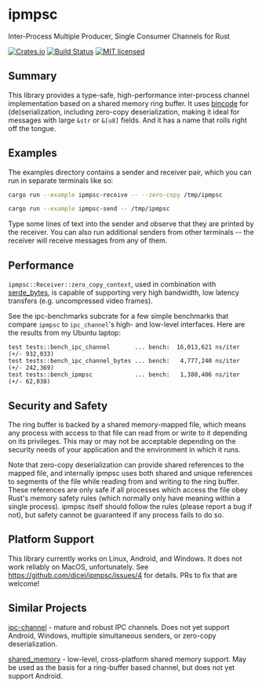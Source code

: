 # ipmpsc

Inter-Process Multiple Producer, Single Consumer Channels for Rust

[![Crates.io](https://img.shields.io/crates/v/ipmpsc)](https://crates.io/crates/ipmpsc)
[![Build Status](https://travis-ci.org/dicej/ipmpsc.svg?branch=master)](https://travis-ci.org/dicej/ipmpsc)
[![MIT licensed](https://img.shields.io/badge/license-MIT-blue.svg)](./LICENSE.md)

## Summary

This library provides a type-safe, high-performance inter-process channel
implementation based on a shared memory ring buffer.  It uses
[bincode](https://github.com/TyOverby/bincode) for (de)serialization, including
zero-copy deserialization, making it ideal for messages with large `&str` or
`&[u8]` fields.  And it has a name that rolls right off the tongue.

## Examples

The examples directory contains a sender and receiver pair, which you can run
in separate terminals like so:

```bash
cargo run --example ipmpsc-receive -- --zero-copy /tmp/ipmpsc
```

```bash
cargo run --example ipmpsc-send -- /tmp/ipmpsc
```

Type some lines of text into the sender and observe that they are printed by
the receiver.  You can also run additional senders from other terminals -- the
receiver will receive messages from any of them.

## Performance

`ipmpsc::Receiver::zero_copy_context`, used in combination with
[serde_bytes](https://github.com/serde-rs/bytes), is capable of supporting very
high bandwidth, low latency transfers (e.g. uncompressed video frames).

See the ipc-benchmarks subcrate for a few simple benchmarks that compare
`ipmpsc` to `ipc_channel`'s high- and low-level interfaces.  Here are the
results from my Ubuntu laptop:

```
test tests::bench_ipc_channel       ... bench:  16,013,621 ns/iter (+/- 932,033)
test tests::bench_ipc_channel_bytes ... bench:   4,777,240 ns/iter (+/- 242,369)
test tests::bench_ipmpsc            ... bench:   1,380,406 ns/iter (+/- 62,038)
```

## Security and Safety

The ring buffer is backed by a shared memory-mapped file, which means any
process with access to that file can read from or write to it depending on its
privileges.  This may or may not be acceptable depending on the security needs
of your application and the environment in which it runs.

Note that zero-copy deserialization can provide shared references to the mapped
file, and internally ipmpsc uses both shared and unique references to segments
of the file while reading from and writing to the ring buffer.  These references
are only safe if all processes which access the file obey Rust's memory safety
rules (which normally only have meaning within a single process).  ipmpsc itself
should follow the rules (please report a bug if not), but safety cannot be
guaranteed if any process fails to do so.

## Platform Support

This library currently works on Linux, Android, and Windows.  It does
not work reliably on MacOS, unfortunately.  See
https://github.com/dicej/ipmpsc/issues/4 for details.  PRs to fix that are welcome!

## Similar Projects

[ipc-channel](https://github.com/servo/ipc-channel) - mature and robust IPC
channels.  Does not yet support Android, Windows, multiple simultaneous
senders, or zero-copy deserialization.

[shared_memory](https://github.com/elast0ny/shared_memory-rs) - low-level,
cross-platform shared memory support.  May be used as the basis for a
ring-buffer based channel, but does not yet support Android.
